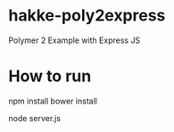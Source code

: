 # hakke-poly2express

Polymer 2 Example with Express JS 

# How to run

npm install
bower install

node server.js
